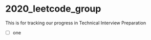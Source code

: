 # 2020_leetcode_group
This is for tracking our progress in Technical Interview Preparation
- [ ] one
